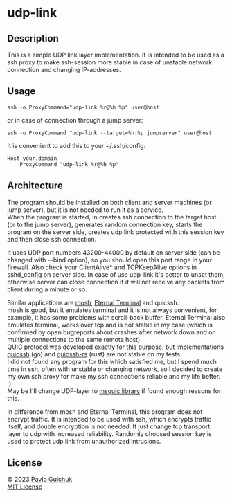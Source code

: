 # udp-link

## Description

This is a simple UDP link layer implementation. It is intended to be used as a ssh proxy to make ssh-session more stable in case of unstable network connection and changing IP-addresses.

## Usage

```
ssh -o ProxyCommand="udp-link %r@%h %p" user@host
```
or in case of connection through a jump server:
```
ssh -o ProxyCommand "udp-link --target=%h:%p jumpserver" user@host
```
It is convenient to add this to your ~/.ssh/config:
```
Host your.domain
    ProxyCommand "udp-link %r@%h %p"
```

## Architecture

The program should be installed on both client and server machines (or jump server), but it is not needed to run it as a service.  
When the program is started, in creates ssh connection to the target host (or to the jump server), generates random connection key, starts the program on the server side, creates udp link protected with this session key and then close ssh connection.

It uses UDP port numbers 43200-44000 by default on server side (can be changed with --bind option), so you should open this port range in your firewall. Also check your ClientAlive* and TCPKeepAlive options in sshd_config on server side. In case of use udp-link it's better to unset them, otherwise server can close connection if it will not receive any packets from client during a minute or so.

Similar applications are [mosh](https://github.com/mobile-shell/mosh), [Eternal Terminal](https://github.com/MisterTea/EternalTerminal) and quicssh.  
mosh is good, but it emulates terminal and it is not always convenient, for example, it has some problems with scroll-back buffer.
Eternal Terminal also emulates terminal, works over tcp and is not stable in my case (which is confirmed by open bugreports about crashes after network down and on multiple connections to the same remote host).  
QUIC protocol was developed exactly for this purpose, but implementations [quicssh](https://github.com/moul/quicssh) (go) and [quicssh-rs](https://github.com/oowl/quicssh-rs) (rust) are not stable on my tests.  
I did not found any program for this which satisfied me, but I spend much time in ssh, often with unstable or changing network, so I decided to create my own ssh proxy for make my ssh connections reliable and my life better. :)  
May be I'll change UDP-layer to [msquic library](https://github.com/microsoft/msquic) if found enough reasons for this.

In difference from mosh and Eternal Terminal, this program does not encrypt traffic. It is intended to be used with ssh, which encrypts traffic itself, and double encryption is not needed. It just change tcp transport layer to udp with increased reliability. Randomly choosed session key is used to protect udp link from unauthorized intrusions.

## License

© 2023 [Pavlo Gulchuk](https://gul.kiev.ua)  
[MIT License](https://github.com/pgul/udp-link/blob/main/LICENSE)
